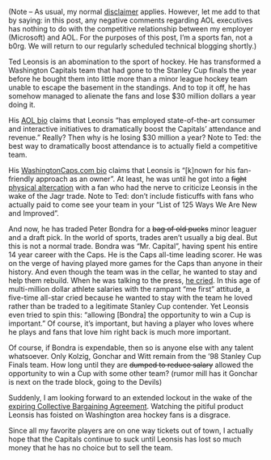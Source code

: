 (Note – As usual, my normal
[disclaimer](http://devhawk.net/default.aspx#disclaimer) applies.
However, let me add to that by saying: in this post, any negative
comments regarding AOL executives has nothing to do with the competitive
relationship between my employer (Microsoft) and AOL. For the purposes
of this post, I’m a sports fan, not a b0rg. We will return to our
regularly scheduled technical blogging shortly.)

Ted Leonsis is an abomination to the sport of hockey. He has transformed
a Washington Capitals team that had gone to the Stanley Cup finals the
year before he bought them into little more than a minor league hockey
team unable to escape the basement in the standings. And to top it off,
he has somehow managed to alienate the fans and lose \$30 million
dollars a year doing it.

His [AOL bio](http://www.corp.aol.com/whoweare/leonsis.html) claims that
Leonsis “has employed state-of-the-art consumer and interactive
initiatives to dramatically boost the Capitals’ attendance and revenue.”
Really? Then why is he losing \$30 million a year? Note to Ted: the best
way to dramatically boost attendance is to actually field a competitive
team.

His [WashingtonCaps.com
bio](http://www.washingtoncaps.com/team/index.cfm?cont_id=89499) claims
that Leonsis is “[k]nown for his fan-friendly approach as an owner”. At
least, he was until he got into a ~~fight~~ [physical
altercation](http://www.washingtonpost.com/ac2/wp-dyn/A50620-2004Jan26)
with a fan who had the nerve to criticize Leonsis in the wake of the
Jagr trade. Note to Ted: don’t include fisticuffs with fans who actually
paid to come see your team in your “List of 125 Ways We Are New and
Improved”.

And now, he has traded Peter Bondra for a ~~bag of old pucks~~ minor
leaguer and a draft pick. In the world of sports, trades aren’t usually
a big deal. But this is not a normal trade. Bondra was “Mr. Capital”,
having spent his entire 14 year career with the Caps. He is the Caps
all-time leading scorer. He was on the verge of having played more games
for the Caps than anyone in their history. And even though the team was
in the cellar, he wanted to stay and help them rebuild. When he was
talking to the press, [he
cried](http://www.washingtonpost.com/wp-dyn/articles/A51172-2004Feb18.html).
In this age of multi-million dollar athlete salaries with the rampant
“me first” attitude, a five-time all-star cried because he wanted to
stay with the team he loved rather than be traded to a legitimate
Stanley Cup contender. Yet Leonsis even tried to spin this: “allowing
[Bondra] the opportunity to win a Cup is important.” Of course, it’s
important, but having a player who loves where he plays and fans that
love him right back is much more important.

Of course, if Bondra is expendable, then so is anyone else with any
talent whatsoever. Only Kolzig, Gonchar and Witt remain from the ’98
Stanley Cup Finals team. How long until they are ~~dumped to reduce
salary~~ allowed the opportunity to win a Cup with some other team?
(rumor mill has it Gonchar is next on the trade block, going to the
Devils) 

Suddenly, I am looking forward to an extended lockout in the wake of the
[expiring Collective Bargaining
Agreement](http://sports.espn.go.com/nhl/feature/story?page=nhlcba).
Watching the pitiful product Leonsis has foisted on Washington area
hockey fans is a disgrace.

Since all my favorite players are on one way tickets out of town, I
actually hope that the Capitals continue to suck until Leonsis has lost
so much money that he has no choice but to sell the team.
